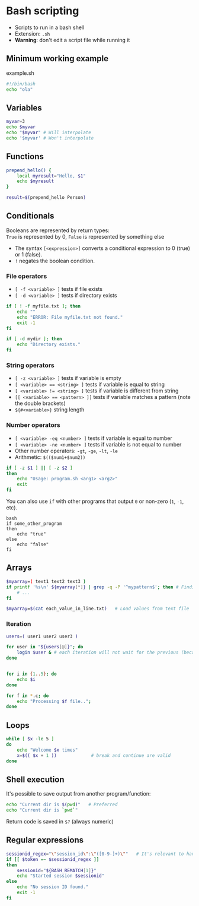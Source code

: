 
# Bash scripting

- Scripts to run in a bash shell
- Extension: `.sh`
- **Warning**: don't edit a script file while running it

## Minimum working example

example.sh

```bash
#!/bin/bash
echo "ola"
```

## Variables

```bash
myvar=3
echo $myvar
echo "$myvar" # Will interpolate
echo '$myvar' # Won't interpolate
```

## Functions
```bash
prepend_hello() {
    local myresult="Hello, $1"
    echo $myresult
}

result=$(prepend_hello Person)
```

## Conditionals
Booleans are represented by return types:  
`True` is represented by 0, `False` is represented by something else

- The syntax `[<expression>]` converts a conditional expression to 0 (true) or 1 (false).
- `!` negates the boolean condition.

### File operators

- `[ -f <variable> ]` tests if file exists
- `[ -d <variable> ]` tests if directory exists

```bash
if [ ! -f myfile.txt ]; then
	echo ""
	echo "ERROR: File myfile.txt not found."
	exit -1
fi

if [ -d mydir ]; then
	echo "Directory exists."
fi
```

### String operators

- `[ -z <variable> ]` tests if variable is empty
- `[ <variable> == <string> ]` tests if variable is equal to string
- `[ <variable> != <string> ]` tests if variable is different from string
- `[[ <variable> == <pattern> ]]` tests if variable matches a pattern (note the double brackets)
- `${#<variable>}` string length

### Number operators

- `[ <variable> -eq <number> ]` tests if variable is equal to number
- `[ <variable> -ne <number> ]` tests if variable is not equal to number
- Other number operators: `-gt`, `-ge`, `-lt`, `-le`
- Arithmetic: `$(($num1+$num2))`

```bash
if [ -z $1 ] || [ -z $2 ]
then
    echo "Usage: program.sh <arg1> <arg2>"
    exit
fi
```

You can also use `if` with other programs that output `0` or non-zero (`1`, `-1`, etc).

```
bash
if some_other_program
then
    echo "true"
else
    echo "false"
fi
```

## Arrays
```bash
$myarray=( text1 text2 text3 )
if printf '%s\n' ${myarray[*]} | grep -q -P '^mypattern$'; then # Finding an element in the array
    # ...
fi

$myarray=$(cat each_value_in_line.txt)   # Load values from text file
```

### Iteration
```bash
users=( user1 user2 user3 )

for user in "${users[@]}"; do
    login $user & # each iteration will not wait for the previous (because of &)
done


for i in {1..5}; do
    echo $i
done

for f in *.c; do
    echo "Processing $f file..";
done
```

## Loops
```bash
while [ $x -le 5 ]
do
    echo "Welcome $x times"
    x=$(( $x + 1 ))             # break and continue are valid
done
```

## Shell execution

It's possible to save output from another program/function:
```bash
echo "Current dir is $(pwd)"   # Preferred
echo "Current dir is `pwd`"
```

Return code is saved in `$?` (always numeric)

## Regular expressions

```bash
sessionid_regex="\"session_id\":\"([0-9-]+)\""   # It's relevant to have the regex be either a variable or an unquoted literal
if [[ $token =~ $sessionid_regex ]]
then
    sessionid="${BASH_REMATCH[1]}"
    echo "Started session $sessionid"
else
    echo "No session ID found."
    exit -1
fi
```
